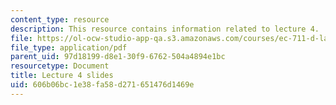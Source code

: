 ```yaml
---
content_type: resource
description: This resource contains information related to lecture 4.
file: https://ol-ocw-studio-app-qa.s3.amazonaws.com/courses/ec-711-d-lab-energy-spring-2011/606b06bc1e38fa58d271651476d1469e_MITEC_711S11_lec04.pdf
file_type: application/pdf
parent_uid: 97d18199-d8e1-30f9-6762-504a4894e1bc
resourcetype: Document
title: Lecture 4 slides
uid: 606b06bc-1e38-fa58-d271-651476d1469e
---
```

